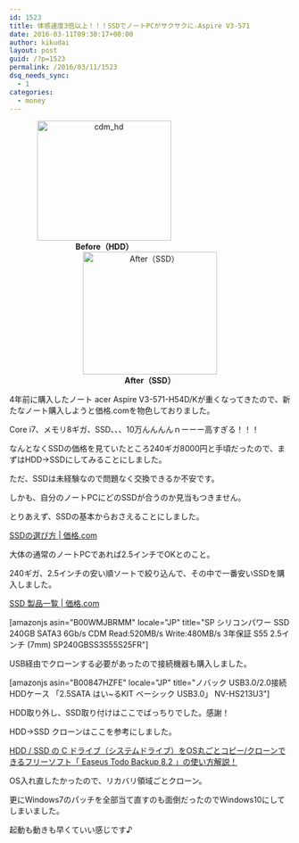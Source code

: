 ```yaml
---
id: 1523
title: 体感速度3倍以上！！！SSDでノートPCがサクサクに☆Aspire V3-571
date: 2016-03-11T09:30:17+00:00
author: kikudai
layout: post
guid: /?p=1523
permalink: /2016/03/11/1523
dsq_needs_sync:
  - 1
categories:
  - money
---
```

<div style="width: 80%; margin:0 auto;">
  <div style="float: left; margin-right:5%; text-align: center;">
    <a data-flickr-embed="true" data-footer="true"  href="https://www.flickr.com/photos/125776803@N07/25016730404/in/datetaken-public/" title="cdm_hd"><img src="https://farm2.staticflickr.com/1575/25016730404_31d1ac2603_m.jpg" width="240" height="215" alt="cdm_hd" /></a><br /><strong>Before（HDD）</strong>
  </div>
  
  <div style="text-align: center; margin-bottom:3%;">
    <a data-flickr-embed="true" data-footer="true"  href="https://www.flickr.com/photos/125776803@N07/25016730264/in/datetaken-public/" title="After（SSD）"><img src="https://farm2.staticflickr.com/1620/25016730264_a0b146ccae_m.jpg" width="240" height="220" alt="After（SSD）" /></a><br /><strong>After（SSD）</strong>
  </div>
</div>

4年前に購入したノート acer Aspire V3-571-H54D/Kが重くなってきたので、新たなノート購入しようと価格.comを物色しておりました。

Core i7、メモリ8ギガ、SSD、、、10万んんんんｎーーー高すぎる！！！

<!--more-->

なんとなくSSDの価格を見ていたところ240ギガ8000円と手頃だったので、まずはHDD→SSDにしてみることにしました。

ただ、SSDは未経験なので問題なく交換できるか不安です。

しかも、自分のノートPCにどのSSDが合うのか見当もつきません。

とりあえず、SSDの基本からおさえることにしました。

<a href="http://kakaku.com/pc/ssd/guide_0537/" target="_blank">SSDの選び方 | 価格.com</a>

大体の通常のノートPCであれば2.5インチでOKとのこと。

240ギガ、2.5インチの安い順ソートで絞り込んで、その中で一番安いSSDを購入しました。

<a href="http://kakaku.com/pc/ssd/itemlist.aspx?pdf_Spec102=2&pdf_Spec301=240-&pdf_so=p1" target="_blank">SSD 製品一覧 | 価格.com</a>

[amazonjs asin="B00WMJBRMM" locale="JP" title="SP シリコンパワー SSD 240GB SATA3 6Gb/s CDM Read:520MB/s Write:480MB/s 3年保証 S55 2.5インチ (7mm) SP240GBSS3S55S25FR"]

USB経由でクローンする必要があったので接続機器も購入しました。

[amazonjs asin="B00847HZFE" locale="JP" title="ノバック USB3.0/2.0接続HDDケース 「2.5SATA はい~るKIT ベーシック USB3.0」 NV-HS213U3"]

HDD取り外し、SSD取り付けはここでばっちりでした。感謝！



HDD→SSD クローンはここを参考にしました。

<a href="http://enjoypclife.net/2015/05/21/hdd-ssd-c-system-drive-windows-os-copy-clone-easeus-todo-backup-usage/" target="_blank">HDD / SSD の C ドライブ（システムドライブ）をOS丸ごとコピー/クローンできるフリーソフト「 Easeus Todo Backup 8.2 」の使い方解説！</a>

OS入れ直したかったので、リカバリ領域ごとクローン。

更にWindows7のパッチを全部当て直すのも面倒だったのでWindows10にしてしまいました。

起動も動きも早くていい感じです♪